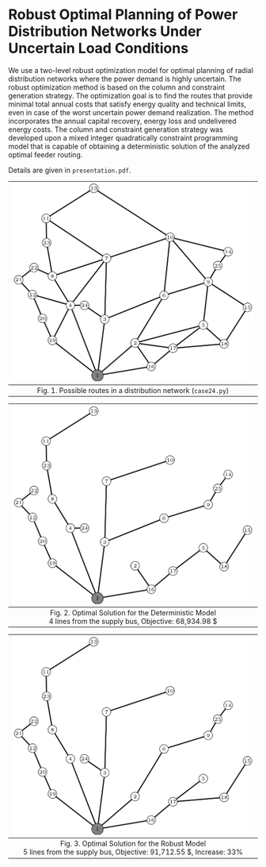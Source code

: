 # Robust Optimal Planning of Power Distribution Networks Under Uncertain Load Conditions

We use a two-level robust optimization model for optimal planning of radial distribution networks where the power demand is highly uncertain. The robust optimization method is based on the column and constraint generation strategy. The optimization goal is to find the routes that provide minimal total annual costs that satisfy energy quality and technical limits, even in case of the worst uncertain power demand realization. The method incorporates the annual capital recovery, energy loss and undelivered energy costs. The column and constraint generation strategy was developed upon a mixed integer quadratically constraint programming model that is capable of obtaining a deterministic solution of the analyzed optimal feeder routing.

Details are given in  `presentation.pdf`.

|   <img src="images/graph.png" alt=" " style="zoom:60%;" />   |
| :----------------------------------------------------------: |
| Fig. 1. Possible routes in a distribution network (`case24.py`) |

| <img src="images/graph-deterministic.png" alt=" " style="zoom: 60%;" /> |
| :----------------------------------------------------------: |
| Fig. 2. Optimal Solution for the Deterministic Model<br />4 lines from the supply bus, Objective: 68,934.98 $ |

| <img src="images/graph-robust.png" alt=" " style="zoom: 60%;" /> |
| :----------------------------------------------------------: |
| Fig. 3. Optimal Solution for the Robust Model<br />5 lines from the supply bus, Objective: 91,712.55 $, Increase: 33% |
